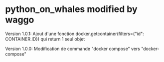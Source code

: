 # python_on_whales modified by waggo

Version 1.0.1:
  Ajout d'une fonction docker.getcontainer(filters={"id": CONTAINER.ID}) qui return 1 seul objet 

Version 1.0.0:
  Modification de commande "docker compose" vers "docker-compose"
